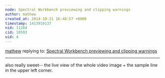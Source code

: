 ```yaml
---
node: Spectral Workbench previewing and clipping warnings
author: mathew
created_at: 2014-10-21 16:48:57 +0000
timestamp: 1413910137
nid: 11284
cid: 10593
uid: 4
---
```




[mathew](../profile/mathew) replying to: [Spectral Workbench previewing and clipping warnings](../notes/warren/10-21-2014/spectral-workbench-previewing-and-clipping-warnings)

----
also really sweet-- the live view of the whole video image + the sample line in the upper left corner.